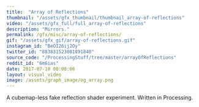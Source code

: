 ```yaml
---
title:  "Array of Reflections"
thumbnail: "/assets/gfx_thumbnail/thumbnail_array-of-reflections"
video: "/assets/gfx_full/full_array-of-reflections"
description: "Mirrors."
permalink: /gfx/misc/array-of-reflections/
gif: "/assets/gfx_gif/array-of-reflections.gif"
instagram_id: "BeOI26ij2Oy"
twitter_id: "883831523081891840" 
source_code: "/ProcessingStuff/tree/master/arrayOfReflections" 
reddit_id: "6m6ias"
date: 2017-07-10 00:00:00
layout: visual_video
image: /assets/graph_image/og_array.png
---
```

A cubemap-less fake reflection shader experiment. Written in Processing.
